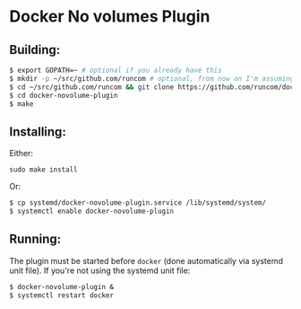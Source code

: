 Docker No volumes Plugin
=
Building:
-
```sh
$ export GOPATH=~ # optional if you already have this
$ mkdir -p ~/src/github.com/runcom # optional, from now on I'm assuming GOPATH=~
$ cd ~/src/github.com/runcom && git clone https://github.com/runcom/docker-novolume-plugin
$ cd docker-novolume-plugin
$ make
```
Installing:
-
Either:
```
sudo make install
```
Or:
```sh
$ cp systemd/docker-novolume-plugin.service /lib/systemd/system/
$ systemctl enable docker-novolume-plugin
```
Running:
-
The plugin must be started before `docker` (done automatically via systemd unit file).
If you're not using the systemd unit file:
```sh
$ docker-novolume-plugin &
$ systemctl restart docker
```
